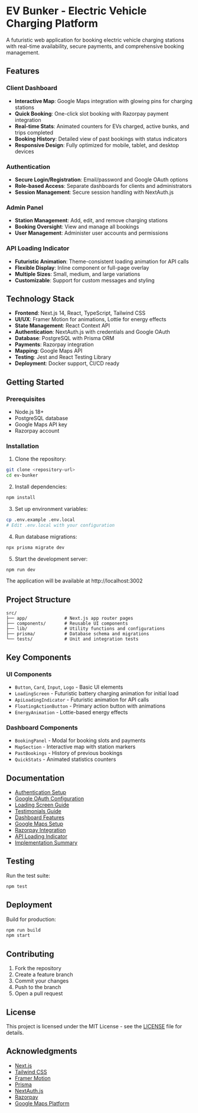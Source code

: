# EV Bunker - Electric Vehicle Charging Platform

A futuristic web application for booking electric vehicle charging stations with real-time availability, secure payments, and comprehensive booking management.

## Features

### Client Dashboard
- **Interactive Map**: Google Maps integration with glowing pins for charging stations
- **Quick Booking**: One-click slot booking with Razorpay payment integration
- **Real-time Stats**: Animated counters for EVs charged, active bunks, and trips completed
- **Booking History**: Detailed view of past bookings with status indicators
- **Responsive Design**: Fully optimized for mobile, tablet, and desktop devices

### Authentication
- **Secure Login/Registration**: Email/password and Google OAuth options
- **Role-based Access**: Separate dashboards for clients and administrators
- **Session Management**: Secure session handling with NextAuth.js

### Admin Panel
- **Station Management**: Add, edit, and remove charging stations
- **Booking Oversight**: View and manage all bookings
- **User Management**: Administer user accounts and permissions

### API Loading Indicator
- **Futuristic Animation**: Theme-consistent loading animation for API calls
- **Flexible Display**: Inline component or full-page overlay
- **Multiple Sizes**: Small, medium, and large variations
- **Customizable**: Support for custom messages and styling

## Technology Stack

- **Frontend**: Next.js 14, React, TypeScript, Tailwind CSS
- **UI/UX**: Framer Motion for animations, Lottie for energy effects
- **State Management**: React Context API
- **Authentication**: NextAuth.js with credentials and Google OAuth
- **Database**: PostgreSQL with Prisma ORM
- **Payments**: Razorpay integration
- **Mapping**: Google Maps API
- **Testing**: Jest and React Testing Library
- **Deployment**: Docker support, CI/CD ready

## Getting Started

### Prerequisites
- Node.js 18+
- PostgreSQL database
- Google Maps API key
- Razorpay account

### Installation

1. Clone the repository:
```bash
git clone <repository-url>
cd ev-bunker
```

2. Install dependencies:
```bash
npm install
```

3. Set up environment variables:
```bash
cp .env.example .env.local
# Edit .env.local with your configuration
```

4. Run database migrations:
```bash
npx prisma migrate dev
```

5. Start the development server:
```bash
npm run dev
```

The application will be available at http://localhost:3002

## Project Structure

```
src/
├── app/              # Next.js app router pages
├── components/       # Reusable UI components
├── lib/              # Utility functions and configurations
├── prisma/           # Database schema and migrations
└── tests/            # Unit and integration tests
```

## Key Components

### UI Components
- `Button`, `Card`, `Input`, `Logo` - Basic UI elements
- `LoadingScreen` - Futuristic battery charging animation for initial load
- `ApiLoadingIndicator` - Futuristic animation for API calls
- `FloatingActionButton` - Primary action button with animations
- `EnergyAnimation` - Lottie-based energy effects

### Dashboard Components
- `BookingPanel` - Modal for booking slots and payments
- `MapSection` - Interactive map with station markers
- `PastBookings` - History of previous bookings
- `QuickStats` - Animated statistics counters

## Documentation

- [Authentication Setup](AUTHENTICATION.md)
- [Google OAuth Configuration](GOOGLE_OAUTH_SETUP.md)
- [Loading Screen Guide](LOADING_SCREEN_GUIDE.md)
- [Testimonials Guide](TESTIMONIALS_GUIDE.md)
- [Dashboard Features](DASHBOARD_FEATURES.md)
- [Google Maps Setup](GOOGLE_MAPS_SETUP.md)
- [Razorpay Integration](RAZORPAY_SETUP.md)
- [API Loading Indicator](API_LOADING_INDICATOR.md)
- [Implementation Summary](IMPLEMENTATION_SUMMARY.md)

## Testing

Run the test suite:
```bash
npm test
```

## Deployment

Build for production:
```bash
npm run build
npm start
```

## Contributing

1. Fork the repository
2. Create a feature branch
3. Commit your changes
4. Push to the branch
5. Open a pull request

## License

This project is licensed under the MIT License - see the [LICENSE](LICENSE) file for details.

## Acknowledgments

- [Next.js](https://nextjs.org/)
- [Tailwind CSS](https://tailwindcss.com/)
- [Framer Motion](https://www.framer.com/motion/)
- [Prisma](https://www.prisma.io/)
- [NextAuth.js](https://next-auth.js.org/)
- [Razorpay](https://razorpay.com/)
- [Google Maps Platform](https://cloud.google.com/maps-platform)